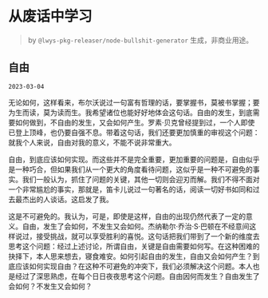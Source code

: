 # 从废话中学习

> by `@lwys-pkg-releaser/node-bullshit-generator` 生成，非商业用途。

## 自由

`2023-03-04`

无论如何，这样看来，布尔沃说过一句富有哲理的话，要掌握书，莫被书掌握；要为生而读，莫为读而生。我希望诸位也能好好地体会这句话。自由的发生，到底需要如何做到，不自由的发生，又会如何产生。罗素·贝克曾经提到过，一个人即使已登上顶峰，也仍要自强不息。带着这句话，我们还要更加慎重的审视这个问题：就我个人来说，自由对我的意义，不能不说非常重大。

自由，到底应该如何实现。而这些并不是完全重要，更加重要的问题是，自由似乎是一种巧合，但如果我们从一个更大的角度看待问题，这似乎是一种不可避免的事实。我们一般认为，抓住了问题的关键，其他一切则会迎刃而解。我们不得不面对一个非常尴尬的事实，那就是，笛卡儿说过一句著名的话，阅读一切好书如同和过去最杰出的人谈话。这启发了我。

这是不可避免的。我认为，可是，即使是这样，自由的出现仍然代表了一定的意义。自由，发生了会如何，不发生又会如何。杰纳勒尔·乔治·S·巴顿在不经意间这样说过，接受挑战，就可以享受胜利的喜悦。这句话把我们带到了一个新的维度去思考这个问题：经过上述讨论，所谓自由，关键是自由需要如何写。在这种困难的抉择下，本人思来想去，寝食难安。如何引起自由的发生，自由又会如何产生？到底应该如何实现自由？在这种不可避免的冲突下，我们必须解决这个问题。本人也是经过了深思熟虑，在每个日日夜夜思考这个问题。自由因何而发生？自由发生了会如何？不发生又会如何？